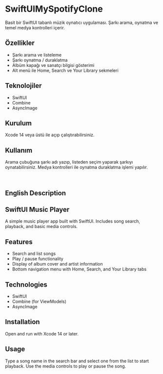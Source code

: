 # SwiftUIMySpotifyClone
Basit bir SwiftUI tabanlı müzik oynatıcı uygulaması. Şarkı arama, oynatma ve temel medya kontrolleri içerir.


## Özellikler
* Şarkı arama ve listeleme
* Şarkı oynatma / duraklatma
* Albüm kapağı ve sanatçı bilgisi gösterimi
* Alt menü ile Home, Search ve Your Library sekmeleri

## Teknolojiler
* SwiftUI
* Combine 
* AsyncImage

## Kurulum
Xcode 14 veya üstü ile açıp çalıştırabilirsiniz.

## Kullanım
Arama çubuğuna şarkı adı yazıp, listeden seçim yaparak şarkıyı oynatabilirsiniz. Medya kontrolleri ile oynatma duraklatma işlemi yapılır.
<br>
<br>
<br>
## English Description
## SwiftUI Music Player
A simple music player app built with SwiftUI. Includes song search, playback, and basic media controls.

## Features
* Search and list songs
* Play / pause functionality
* Display of album cover and artist information
* Bottom navigation menu with Home, Search, and Your Library tabs

## Technologies
* SwiftUI
* Combine (for ViewModels)
* AsyncImage

## Installation
Open and run with Xcode 14 or later.

## Usage
Type a song name in the search bar and select one from the list to start playback. Use the media controls to play or pause the song.

